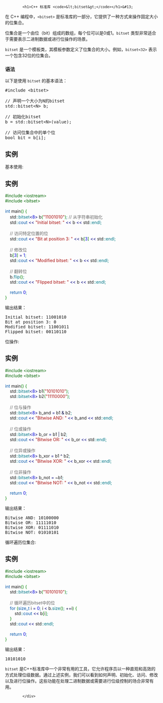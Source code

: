 <!DOCTYPE html>
<html lang="zh-CN">
<head>
<meta charset="UTF-8">
<title>C++ 标准库 <bitset></title>
</head>
<body>
<div class="article-intro" id="content">
			
			<h1>C++ 标准库 <code>&lt;bitset&gt;</code></h1>&#13;
&#13;
<p>在 C++ 编程中，<code>&lt;bitset&gt;</code> 是标准库的一部分，它提供了一种方式来操作固定大小的位集合。</p><p>位集合是一个由位（bit）组成的数组，每个位可以是0或1。<code>bitset</code> 类型非常适合于需要表示二进制数据或进行位操作的场景。</p>&#13;
&#13;
<p><code>bitset</code> 是一个模板类，其模板参数定义了位集合的大小。例如，<code>bitset&lt;32&gt;</code> 表示一个包含32位的位集合。</p>&#13;
<h3>语法</h3>&#13;
<p>以下是使用 <code>bitset</code> 的基本语法：</p>&#13;
<pre>#include &lt;bitset&gt;&#13;
&#13;
// 声明一个大小为N的bitset&#13;
std::bitset&lt;N&gt; b;&#13;
&#13;
// 初始化bitset&#13;
b = std::bitset&lt;N&gt;(value);&#13;
&#13;
// 访问位集合中的单个位&#13;
bool bit = b[i];</pre>&#13;
<h2>实例</h2>&#13;
<p>基本使用:</p>&#13;
<div class="example"><h2 class="example">实例</h2> <div class="example_code">
<span style="color: #060;">#include &lt;iostream&gt;</span><br/>
<span style="color: #060;">#include &lt;bitset&gt;</span><br/>
<br/>
<span style="color: #05a;">int</span> main<span style="color: #008000;">(</span><span style="color: #008000;">)</span> <span style="color: #008000;">{</span><br/>
    std<span style="color: #008080;">::</span><span style="color: #007788;">bitset</span><span style="color: #000080;">&lt;</span><span style="color: #0000dd;">8</span><span style="color: #000080;">&gt;</span> b<span style="color: #008000;">(</span><span style="color: #a11;">"11001010"</span><span style="color: #008000;">)</span><span style="color: #008080;">;</span> <span style="color: #666666;">// 从字符串初始化</span><br/>
    std<span style="color: #008080;">::</span><span style="color: #05a;">cout</span> <span style="color: #000080;">&lt;&lt;</span> <span style="color: #a11;">"Initial bitset: "</span> <span style="color: #000080;">&lt;&lt;</span> b <span style="color: #000080;">&lt;&lt;</span> std<span style="color: #008080;">::</span><span style="color: #007788;">endl</span><span style="color: #008080;">;</span><br/>
<br/>
    <span style="color: #666666;">// 访问特定位置的位</span><br/>
    std<span style="color: #008080;">::</span><span style="color: #05a;">cout</span> <span style="color: #000080;">&lt;&lt;</span> <span style="color: #a11;">"Bit at position 3: "</span> <span style="color: #000080;">&lt;&lt;</span> b<span style="color: #008000;">[</span><span style="color: #0000dd;">3</span><span style="color: #008000;">]</span> <span style="color: #000080;">&lt;&lt;</span> std<span style="color: #008080;">::</span><span style="color: #007788;">endl</span><span style="color: #008080;">;</span><br/>
<br/>
    <span style="color: #666666;">// 修改位</span><br/>
    b<span style="color: #008000;">[</span><span style="color: #0000dd;">3</span><span style="color: #008000;">]</span> <span style="color: #000080;">=</span> <span style="color: #0000dd;">1</span><span style="color: #008080;">;</span><br/>
    std<span style="color: #008080;">::</span><span style="color: #05a;">cout</span> <span style="color: #000080;">&lt;&lt;</span> <span style="color: #a11;">"Modified bitset: "</span> <span style="color: #000080;">&lt;&lt;</span> b <span style="color: #000080;">&lt;&lt;</span> std<span style="color: #008080;">::</span><span style="color: #007788;">endl</span><span style="color: #008080;">;</span><br/>
<br/>
    <span style="color: #666666;">// 翻转位</span><br/>
    b.<span style="color: #007788;">flip</span><span style="color: #008000;">(</span><span style="color: #008000;">)</span><span style="color: #008080;">;</span><br/>
    std<span style="color: #008080;">::</span><span style="color: #05a;">cout</span> <span style="color: #000080;">&lt;&lt;</span> <span style="color: #a11;">"Flipped bitset: "</span> <span style="color: #000080;">&lt;&lt;</span> b <span style="color: #000080;">&lt;&lt;</span> std<span style="color: #008080;">::</span><span style="color: #007788;">endl</span><span style="color: #008080;">;</span><br/>
<br/>
    <span style="color: #05a;">return</span> <span style="color: #0000dd;">0</span><span style="color: #008080;">;</span><br/>
<span style="color: #008000;">}</span><br/>
</div></div>&#13;
<p>输出结果：</p>&#13;
&#13;
<pre>Initial bitset: 11001010&#13;
Bit at position 3: 0&#13;
Modified bitset: 11001011&#13;
Flipped bitset: 00110110</pre>&#13;
<p>位操作:</p>&#13;
<div class="example"><h2 class="example">实例</h2> <div class="example_code">
<span style="color: #060;">#include &lt;iostream&gt;</span><br/>
<span style="color: #060;">#include &lt;bitset&gt;</span><br/>
<br/>
<span style="color: #05a;">int</span> main<span style="color: #008000;">(</span><span style="color: #008000;">)</span> <span style="color: #008000;">{</span><br/>
    std<span style="color: #008080;">::</span><span style="color: #007788;">bitset</span><span style="color: #000080;">&lt;</span><span style="color: #0000dd;">8</span><span style="color: #000080;">&gt;</span> b1<span style="color: #008000;">(</span><span style="color: #a11;">"10101010"</span><span style="color: #008000;">)</span><span style="color: #008080;">;</span><br/>
    std<span style="color: #008080;">::</span><span style="color: #007788;">bitset</span><span style="color: #000080;">&lt;</span><span style="color: #0000dd;">8</span><span style="color: #000080;">&gt;</span> b2<span style="color: #008000;">(</span><span style="color: #a11;">"11110000"</span><span style="color: #008000;">)</span><span style="color: #008080;">;</span><br/>
<br/>
    <span style="color: #666666;">// 位与操作</span><br/>
    std<span style="color: #008080;">::</span><span style="color: #007788;">bitset</span><span style="color: #000080;">&lt;</span><span style="color: #0000dd;">8</span><span style="color: #000080;">&gt;</span> b_and <span style="color: #000080;">=</span> b1 <span style="color: #000040;">&amp;</span> b2<span style="color: #008080;">;</span><br/>
    std<span style="color: #008080;">::</span><span style="color: #05a;">cout</span> <span style="color: #000080;">&lt;&lt;</span> <span style="color: #a11;">"Bitwise AND: "</span> <span style="color: #000080;">&lt;&lt;</span> b_and <span style="color: #000080;">&lt;&lt;</span> std<span style="color: #008080;">::</span><span style="color: #007788;">endl</span><span style="color: #008080;">;</span><br/>
<br/>
    <span style="color: #666666;">// 位或操作</span><br/>
    std<span style="color: #008080;">::</span><span style="color: #007788;">bitset</span><span style="color: #000080;">&lt;</span><span style="color: #0000dd;">8</span><span style="color: #000080;">&gt;</span> b_or <span style="color: #000080;">=</span> b1 <span style="color: #000040;">|</span> b2<span style="color: #008080;">;</span><br/>
    std<span style="color: #008080;">::</span><span style="color: #05a;">cout</span> <span style="color: #000080;">&lt;&lt;</span> <span style="color: #a11;">"Bitwise OR: "</span> <span style="color: #000080;">&lt;&lt;</span> b_or <span style="color: #000080;">&lt;&lt;</span> std<span style="color: #008080;">::</span><span style="color: #007788;">endl</span><span style="color: #008080;">;</span><br/>
<br/>
    <span style="color: #666666;">// 位异或操作</span><br/>
    std<span style="color: #008080;">::</span><span style="color: #007788;">bitset</span><span style="color: #000080;">&lt;</span><span style="color: #0000dd;">8</span><span style="color: #000080;">&gt;</span> b_xor <span style="color: #000080;">=</span> b1 <span style="color: #000040;">^</span> b2<span style="color: #008080;">;</span><br/>
    std<span style="color: #008080;">::</span><span style="color: #05a;">cout</span> <span style="color: #000080;">&lt;&lt;</span> <span style="color: #a11;">"Bitwise XOR: "</span> <span style="color: #000080;">&lt;&lt;</span> b_xor <span style="color: #000080;">&lt;&lt;</span> std<span style="color: #008080;">::</span><span style="color: #007788;">endl</span><span style="color: #008080;">;</span><br/>
<br/>
    <span style="color: #666666;">// 位非操作</span><br/>
    std<span style="color: #008080;">::</span><span style="color: #007788;">bitset</span><span style="color: #000080;">&lt;</span><span style="color: #0000dd;">8</span><span style="color: #000080;">&gt;</span> b_not <span style="color: #000080;">=</span> ~b1<span style="color: #008080;">;</span><br/>
    std<span style="color: #008080;">::</span><span style="color: #05a;">cout</span> <span style="color: #000080;">&lt;&lt;</span> <span style="color: #a11;">"Bitwise NOT: "</span> <span style="color: #000080;">&lt;&lt;</span> b_not <span style="color: #000080;">&lt;&lt;</span> std<span style="color: #008080;">::</span><span style="color: #007788;">endl</span><span style="color: #008080;">;</span><br/>
<br/>
    <span style="color: #05a;">return</span> <span style="color: #0000dd;">0</span><span style="color: #008080;">;</span><br/>
<span style="color: #008000;">}</span><br/>
</div></div>&#13;
<p>输出结果：</p>&#13;
&#13;
<pre>Bitwise AND: 10100000&#13;
Bitwise OR: 11111010&#13;
Bitwise XOR: 01111010&#13;
Bitwise NOT: 01010101</pre>&#13;
<p>循环遍历位集合:</p>&#13;
<div class="example"><h2 class="example">实例</h2> <div class="example_code">
<span style="color: #060;">#include &lt;iostream&gt;</span><br/>
<span style="color: #060;">#include &lt;bitset&gt;</span><br/>
<br/>
<span style="color: #05a;">int</span> main<span style="color: #008000;">(</span><span style="color: #008000;">)</span> <span style="color: #008000;">{</span><br/>
    std<span style="color: #008080;">::</span><span style="color: #007788;">bitset</span><span style="color: #000080;">&lt;</span><span style="color: #0000dd;">8</span><span style="color: #000080;">&gt;</span> b<span style="color: #008000;">(</span><span style="color: #a11;">"10101010"</span><span style="color: #008000;">)</span><span style="color: #008080;">;</span><br/>
<br/>
    <span style="color: #666666;">// 循环遍历bitset中的位</span><br/>
    <span style="color: #05a;">for</span> <span style="color: #008000;">(</span><span style="color: #05a;">size_t</span> i <span style="color: #000080;">=</span> <span style="color: #0000dd;">0</span><span style="color: #008080;">;</span> i <span style="color: #000080;">&lt;</span> b.<span style="color: #007788;">size</span><span style="color: #008000;">(</span><span style="color: #008000;">)</span><span style="color: #008080;">;</span> <span style="color: #000040;">++</span>i<span style="color: #008000;">)</span> <span style="color: #008000;">{</span><br/>
        std<span style="color: #008080;">::</span><span style="color: #05a;">cout</span> <span style="color: #000080;">&lt;&lt;</span> b<span style="color: #008000;">[</span>i<span style="color: #008000;">]</span><span style="color: #008080;">;</span><br/>
    <span style="color: #008000;">}</span><br/>
    std<span style="color: #008080;">::</span><span style="color: #05a;">cout</span> <span style="color: #000080;">&lt;&lt;</span> std<span style="color: #008080;">::</span><span style="color: #007788;">endl</span><span style="color: #008080;">;</span><br/>
<br/>
    <span style="color: #05a;">return</span> <span style="color: #0000dd;">0</span><span style="color: #008080;">;</span><br/>
<span style="color: #008000;">}</span><br/>
</div></div>&#13;
<p>输出结果：</p>&#13;
&#13;
<pre>10101010</pre>&#13;
&#13;
<p><code>bitset</code> 是C++标准库中一个非常有用的工具，它允许程序员以一种直观和高效的方式处理位级数据。通过上述实例，我们可以看到如何声明、初始化、访问、修改以及进行位操作。这些功能在处理二进制数据或需要进行位级控制的场合非常有用。</p>			<!-- 其他扩展 -->
						
			</div>
			
		
</body>
</html>